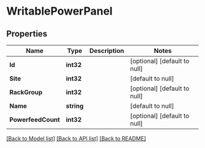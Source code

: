 # WritablePowerPanel

## Properties
Name | Type | Description | Notes
------------ | ------------- | ------------- | -------------
**Id** | **int32** |  | [optional] [default to null]
**Site** | **int32** |  | [default to null]
**RackGroup** | **int32** |  | [optional] [default to null]
**Name** | **string** |  | [default to null]
**PowerfeedCount** | **int32** |  | [optional] [default to null]

[[Back to Model list]](../README.md#documentation-for-models) [[Back to API list]](../README.md#documentation-for-api-endpoints) [[Back to README]](../README.md)


